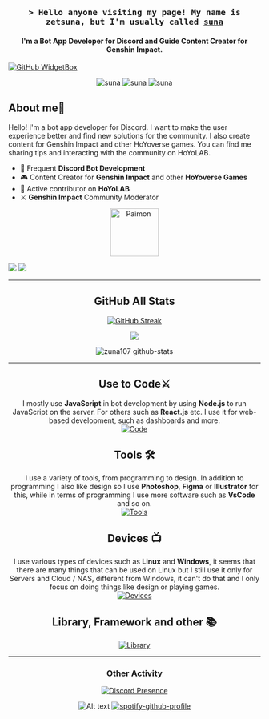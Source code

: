<h3 align="center">
        <samp>&gt; Hello anyone visiting my page! My name is zetsuna, but I'm usually called 
                <b><a target="_blank" href="https://zetsuna-homepage.vercel.app/">suna</a></b>
        </samp>
</h3>
<h4 align="center">I'm a Bot App Developer for Discord and Guide Content Creator for Genshin Impact.</h4>

[![GitHub WidgetBox](https://github-widgetbox.vercel.app/api/profile?username=zuna107&data=followers,repositories,stars,commits&theme=nautilus)](https://github.com/zuna107/github-widgetbox)



<p align="center">
 <a href="https://zetsuna-homepage.vercel.app/" target="blank">
  <img src="https://img.shields.io/badge/Website-DC143C?style=for-the-badge&logo=medium&logoColor=white" alt="suna">
 </a>
 
 <a href="https://discordapp.com/users/948093919835590666" target="_blank">
  <img src="https://img.shields.io/badge/Discord-7289DA?style=for-the-badge&logo=discord&logoColor=white" alt="suna"/>
 </a>


 <a href="https://github.com/zuna107/Linux-Server-Doc" target="_blank">
  <img src="https://img.shields.io/badge/Linux-FCC624?style=for-the-badge&logo=linux&logoColor=black" alt="suna"/>
 </a>


## About me🧹

Hello! I'm a bot app developer for Discord. I want to make the user experience better and find new solutions for the community. I also create content for Genshin Impact and other HoYoverse games. You can find me sharing tips and interacting with the community on HoYoLAB.



- 🚀 Frequent **Discord Bot Development**
- 🎮 Content Creator for **Genshin Impact** and other **HoYoverse Games**
- 🌟 Active contributor on **HoYoLAB**
- ⚔ **Genshin Impact** Community Moderator

<p align='center'><img width="96px" src="https://cdn.jsdelivr.net/gh/daidr/paimon-webext@main/assets/icon-128.png" alt="Paimon">
</p>


![](http://github-profile-summary-cards.vercel.app/api/cards/stats?username=zuna107&theme=discord_old_blurple)
![](http://github-profile-summary-cards.vercel.app/api/cards/productive-time?username=zuna107&theme=discord_old_blurple&utcOffset=7)

___



<div align="center">

## GitHub All Stats


[![GitHub Streak](https://nirzak-streak-stats.vercel.app?user=zuna107&theme=github-dark-blue&mode=weekly)](https://git.io/streak-stats)

![](http://github-profile-summary-cards.vercel.app/api/cards/profile-details?username=zuna107&theme=discord_old_blurple)

![zuna107 github-stats](https://stats.dooboo.io/api/github-stats?login=zuna107)
___




## Use to Code⚔
I mostly use **JavaScript** in bot development by using **Node.js** to run JavaScript on the server.
For others such as **React.js** etc. I use it for web-based development, such as dashboards and more. <br>
[![Code](https://skillicons.dev/icons?i=js,html,css,ts,py,cpp)](https://skillicons.dev)

## Tools 🛠
I use a variety of tools, from programming to design. In addition to programming I also like design so I use **Photoshop**, **Figma** or **Illustrator** for this, while in terms of programming I use more software such as **VsCode** and so on. <br>
[![Tools](https://skillicons.dev/icons?i=figma,git,github,ai,mongodb,postman,vercel,ps,vscode,gcp,arduino,mysql&perline=6)](https://skillicons.dev)


## Devices 📺
I use various types of devices such as **Linux** and **Windows**, it seems that there are many things that can be used on Linux but I still use it only for Servers and Cloud / NAS, different from Windows, it can't do that and I only focus on doing things like design or playing games. <br>
[![Devices](https://skillicons.dev/icons?i=linux,windows,debian,kali)](https://skillicons.dev)

## Library, Framework and other 📚

[![Library](https://skillicons.dev/icons?i=vite,tailwind,nextjs,express,nodejs,react,npm,discordjs&perline=6)](https://skillicons.dev)

____


<div align="center">

### Other Activity

[![Discord Presence](https://lanyard.cnrad.dev/api/948093919835590666?theme=dark)](https://discord.com/users/948093919835590666)

![Alt text](https://spotify-recently-played-readme.vercel.app/api?user=nferd59zep8i18t845z0cyiw4)
[![spotify-github-profile](https://spotify-github-profile.kittinanx.com/api/view?uid=nferd59zep8i18t845z0cyiw4&cover_image=true&theme=default&show_offline=true&background_color=121212&interchange=true&bar_color=53b14f&bar_color_cover=false)](https://spotify-github-profile.kittinanx.com/api/view?uid=nferd59zep8i18t845z0cyiw4&redirect=true)



